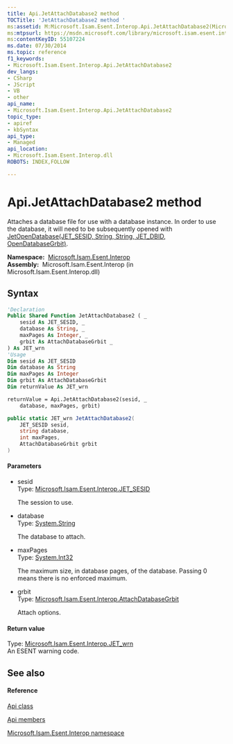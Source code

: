 ```yaml
---
title: Api.JetAttachDatabase2 method 
TOCTitle: 'JetAttachDatabase2 method '
ms:assetid: M:Microsoft.Isam.Esent.Interop.Api.JetAttachDatabase2(Microsoft.Isam.Esent.Interop.JET_SESID,System.String,System.Int32,Microsoft.Isam.Esent.Interop.AttachDatabaseGrbit)
ms:mtpsurl: https://msdn.microsoft.com/library/microsoft.isam.esent.interop.api.jetattachdatabase2(v=EXCHG.10)
ms:contentKeyID: 55107224
ms.date: 07/30/2014
ms.topic: reference
f1_keywords:
- Microsoft.Isam.Esent.Interop.Api.JetAttachDatabase2
dev_langs:
- CSharp
- JScript
- VB
- other
api_name: 
- Microsoft.Isam.Esent.Interop.Api.JetAttachDatabase2
topic_type: 
- apiref
- kbSyntax
api_type: 
- Managed
api_location: 
- Microsoft.Isam.Esent.Interop.dll
ROBOTS: INDEX,FOLLOW

---
```


# Api.JetAttachDatabase2 method

Attaches a database file for use with a database instance. In order to use the database, it will need to be subsequently opened with [JetOpenDatabase(JET_SESID, String, String, JET_DBID, OpenDatabaseGrbit)](./api.jetopendatabase-method.md).

**Namespace:**  [Microsoft.Isam.Esent.Interop](./microsoft.isam.esent.interop-namespace.md)  
**Assembly:**  Microsoft.Isam.Esent.Interop (in Microsoft.Isam.Esent.Interop.dll)

## Syntax

``` vb
'Declaration
Public Shared Function JetAttachDatabase2 ( _
    sesid As JET_SESID, _
    database As String, _
    maxPages As Integer, _
    grbit As AttachDatabaseGrbit _
) As JET_wrn
'Usage
Dim sesid As JET_SESID
Dim database As String
Dim maxPages As Integer
Dim grbit As AttachDatabaseGrbit
Dim returnValue As JET_wrn

returnValue = Api.JetAttachDatabase2(sesid, _
    database, maxPages, grbit)
```

``` csharp
public static JET_wrn JetAttachDatabase2(
    JET_SESID sesid,
    string database,
    int maxPages,
    AttachDatabaseGrbit grbit
)
```

#### Parameters

  - sesid  
    Type: [Microsoft.Isam.Esent.Interop.JET_SESID](./jet-sesid-structure.md)  
    
    The session to use.

<!-- end list -->

  - database  
    Type: [System.String](/dotnet/api/system.string)  
    
    The database to attach.

<!-- end list -->

  - maxPages  
    Type: [System.Int32](/dotnet/api/system.int32)  
    
    The maximum size, in database pages, of the database. Passing 0 means there is no enforced maximum.

<!-- end list -->

  - grbit  
    Type: [Microsoft.Isam.Esent.Interop.AttachDatabaseGrbit](./attachdatabasegrbit-enumeration.md)  
    
    Attach options.

#### Return value

Type: [Microsoft.Isam.Esent.Interop.JET_wrn](./jet-wrn-enumeration.md)  
An ESENT warning code.  

## See also

#### Reference

[Api class](./api-class.md)

[Api members](./api-members.md)

[Microsoft.Isam.Esent.Interop namespace](./microsoft.isam.esent.interop-namespace.md)
